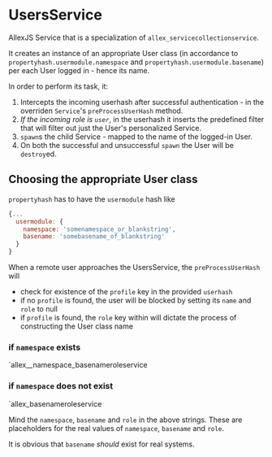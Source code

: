 # UsersService
AllexJS Service that is a specialization of `allex_servicecollectionservice`.

It creates an instance of an appropriate User class (in accordance to
`propertyhash.usermodule.namespace` and `propertyhash.usermodule.basename`)
per each User logged in - hence its name.

In order to perform its task, it:

1. Intercepts the incoming userhash after successful authentication - in the
overriden `Service`'s `preProcessUserHash` method.
2. _If the incoming role is `user`_, in the userhash it inserts the predefined
filter that will filter out just the User's personalized Service.
3. `spawn`s the child Service - mapped to the name of the logged-in User.
4. On both the successful and unsuccessful `spawn` the User will be `destroy`ed.

## Choosing the appropriate User class
`propertyhash` has to have the `usermodule` hash like
```javascript
{...
  usermodule: {
    namespace: 'somenamespace_or_blankstring',
    basename: 'somebasename_of_blankstring'
  }
}
```
When a remote user approaches the UsersService, the `preProcessUserHash` will 

- check for existence of the `profile` key in the provided `userhash`
- if no `profile` is found, the user will be blocked by setting its `name` and
`role` to null
- if `profile` is found, the `role` key within will dictate the process of
constructing the User class name

### if `namespace` exists
`allex__namespace_basenameroleservice

### if `namespace` does not exist
`allex_basenameroleservice

Mind the `namespace`, `basename` and `role` in the above strings. These are
placeholders for the real values of `namespace`, `basename` and `role`.

It is obvious that `basename` _should_ exist for real systems.